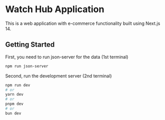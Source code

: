 # Watch Hub Application

This is a web application with e-commerce functionality built using Next.js 14.

## Getting Started

First, you need to run json-server for the data (1st terminal)

```bash
npm run json-server
```

Second, run the development server (2nd terminal)

```bash
npm run dev
# or
yarn dev
# or
pnpm dev
# or
bun dev
```
